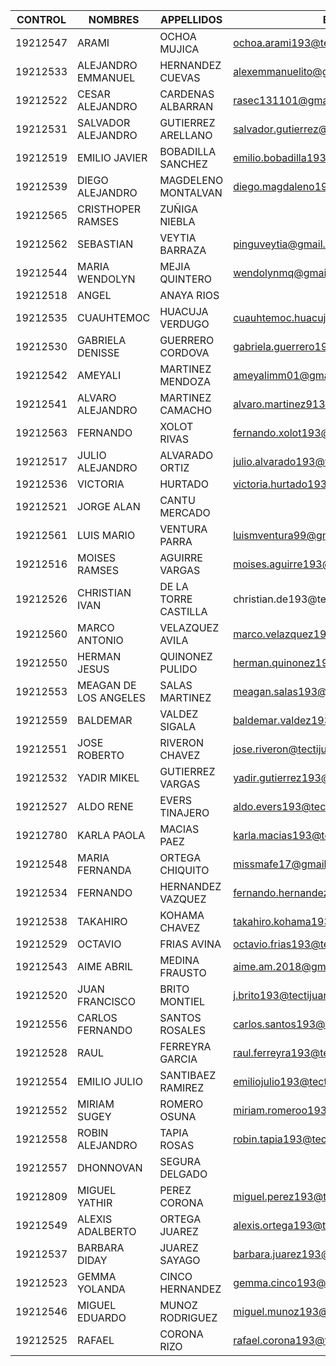 | CONTROL 	| NOMBRES 	| APPELLIDOS 	| EMAIL 	| NICKNAME 	|
|----------	|-----------------------	|----------------------	|-----------------------------------------	|---------------------	|
| 19212547 	| ARAMI 	| OCHOA MUJICA 	| ochoa.arami193@tectijuana.edu.mx 	| ARAMIOCHOA 	|
| 19212533 	| ALEJANDRO EMMANUEL 	| HERNANDEZ CUEVAS 	| alexemmanuelito@gmail.com 	| ALINOKK 	|
| 19212522 	| CESAR ALEJANDRO 	| CARDENAS ALBARRAN 	| rasec131101@gmail.com 	| RASEC1311 	|
| 19212531 	| SALVADOR ALEJANDRO 	| GUTIERREZ ARELLANO 	| salvador.gutierrez@tectijuana.edu.mx 	| SALV4GU 	|
| 19212519 	| EMILIO JAVIER 	| BOBADILLA SANCHEZ 	| emilio.bobadilla193@tectijuana.edu.mx 	| EMILIO 	|
| 19212539 	| DIEGO ALEJANDRO 	| MAGDELENO MONTALVAN 	| diego.magdaleno193@tectijuana.edu.mx 	| DMM149 	|
| 19212565 	| CRISTHOPER RAMSES 	| ZUÑIGA NIEBLA 	|  	| RAMUNODOS 	|
| 19212562 	| SEBASTIAN 	| VEYTIA BARRAZA 	| pinguveytia@gmail.com 	| VEYTIA2509 	|
| 19212544 	| MARIA WENDOLYN 	| MEJIA QUINTERO 	| wendolynmq@gmail.com 	| WENDO 	|
| 19212518 	| ANGEL 	| ANAYA RIOS 	|  	| ANAYARIOSANGEL 	|
| 19212535 	| CUAUHTEMOC 	| HUACUJA VERDUGO 	| cuauhtemoc.huacuja193@tectijuana.edu.mx 	| CUAUHTEMOC 	|
| 19212530 	| GABRIELA DENISSE 	| GUERRERO CORDOVA 	| gabriela.guerrero193@tectijuana.edu.mx 	| GABRIELADENISSE 	|
| 19212542 	| AMEYALI 	| MARTINEZ MENDOZA 	| ameyalimm01@gmail.com 	| AMEYALI-MM 	|
| 19212541 	| ALVARO ALEJANDRO 	| MARTINEZ CAMACHO 	| alvaro.martinez913@tectijuana.edu.mx 	| ALVARO.MARTINEZ913 	|
| 19212563 	| FERNANDO 	| XOLOT RIVAS 	| fernando.xolot193@tectijuana.edu.mx 	| THEXOLOT 	|
| 19212517 	| JULIO ALEJANDRO 	| ALVARADO ORTIZ 	| julio.alvarado193@tectijuana.edu.mx 	| POWEROFCORN 	|
| 19212536 	| VICTORIA 	| HURTADO 	| victoria.hurtado193@tectijuana.edu.mx 	| VICTORIA2323 	|
| 19212521 	| JORGE ALAN 	| CANTU MERCADO 	|  	| YJIKUH 	|
| 19212561 	| LUIS MARIO 	| VENTURA PARRA 	| luismventura99@gmail.com 	| V3NTURA94 	|
| 19212516 	| MOISES RAMSES 	| AGUIRRE VARGAS 	| moises.aguirre193@tectijuana.edu.mx 	| SESAGUI 	|
| 19212526 	| CHRISTIAN IVAN 	| DE LA TORRE CASTILLA 	| christian.de193@tectijuana 	| DIOSITO14 	|
| 19212560 	| MARCO ANTONIO 	| VELAZQUEZ AVILA 	| marco.velazquez193@tectijuana.edu.mx 	| MARCOCANCIONPIZARRA 	|
| 19212550 	| HERMAN JESUS 	| QUINONEZ PULIDO 	| herman.quinonez193@tectijuana.edu.mx 	| HERMANCONH 	|
| 19212553 	| MEAGAN DE LOS ANGELES 	| SALAS MARTINEZ 	| meagan.salas193@tectijuana.edu.mx 	| MEAGAN 	|
| 19212559 	| BALDEMAR 	| VALDEZ SIGALA 	| baldemar.valdez193@tectijuana.edu.mx 	| BALDEMAR3 	|
| 19212551 	| JOSE ROBERTO 	| RIVERON CHAVEZ 	| jose.riveron@tectijuana.edu.mx 	| R1V3R0N 	|
| 19212532 	| YADIR MIKEL 	| GUTIERREZ VARGAS 	| yadir.gutierrez193@tectijuana.edu.mx 	| MIKAILGV 	|
| 19212527 	| ALDO RENE 	| EVERS TINAJERO 	| aldo.evers193@tectijuana.edu.mx 	| EVERS329 	|
| 19212780 	| KARLA PAOLA 	| MACIAS PAEZ 	| karla.macias193@tectijuana.edu.mx 	| KARLILLAPMPP 	|
| 19212548 	| MARIA FERNANDA 	| ORTEGA CHIQUITO 	| missmafe17@gmail.com 	| MAFE17 	|
| 19212534 	| FERNANDO 	| HERNANDEZ VAZQUEZ 	| fernando.hernandez193@tectijuana.edu.mx 	| TIDUSG 	|
| 19212538 	| TAKAHIRO 	| KOHAMA CHAVEZ 	| takahiro.kohama193@tectijuana.edu.mx 	| TAKACHAIRO1 	|
| 19212529 	| OCTAVIO 	| FRIAS AVINA 	| octavio.frias193@tectijuana.edu.mx 	| FRIAS-U 	|
| 19212543 	| AIME ABRIL 	| MEDINA FRAUSTO 	| aime.am.2018@gmail.com 	| AIMEMEF 	|
| 19212520 	| JUAN FRANCISCO 	| BRITO MONTIEL 	| j.brito193@tectijuana.edu.mx 	| BRITO090 	|
| 19212556 	| CARLOS FERNANDO 	| SANTOS ROSALES 	| carlos.santos193@tectijuana.edu.mx 	| CFSR1 	|
| 19212528 	| RAUL 	| FERREYRA GARCIA 	| raul.ferreyra193@tectijuana.edu.mx 	| FERREYRA99 	|
| 19212554 	| EMILIO JULIO 	| SANTIBAEZ RAMIREZ 	| emiliojulio193@tectijuana.edu.mx 	| TBONE2712 	|
| 19212552 	| MIRIAM SUGEY 	| ROMERO OSUNA 	| miriam.romeroo193@tectijuana.edu.mx 	| YAYAAR 	|
| 19212558 	| ROBIN ALEJANDRO 	| TAPIA ROSAS 	| robin.tapia193@tectijuana.edu.mx 	| TAPI-HASH 	|
| 19212557 	| DHONNOVAN 	| SEGURA DELGADO 	|  	| DHONNOVAN 	|
| 19212809 	| MIGUEL YATHIR 	| PEREZ CORONA 	| miguel.perez193@tectijuana.edu.mx 	| YATHIRPEPS 	|
| 19212549 	| ALEXIS ADALBERTO 	| ORTEGA JUAREZ 	| alexis.ortega193@tectijuana.edu.mx 	| ALEX-1201ORTEGAJU 	|
| 19212537 	| BARBARA DIDAY 	| JUAREZ SAYAGO 	| barbara.juarez193@tectijuana.edu.mx 	| DIDAY114 	|
| 19212523 	| GEMMA YOLANDA 	| CINCO HERNANDEZ 	| gemma.cinco193@tectijuana.edu.mx 	| GEMMA5 	|
| 19212546 	| MIGUEL EDUARDO 	| MUNOZ RODRIGUEZ 	| miguel.munoz193@tectijuana.edu.mx 	| MURZCH 	|
| 19212525 	| RAFAEL 	| CORONA RIZO 	| rafael.corona193@tectijuana.edu.mx 	| RAFAEL 	|
